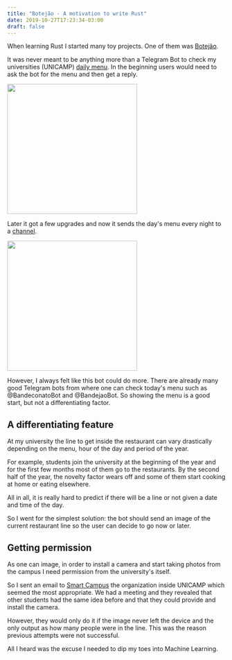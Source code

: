 ```yaml
---
title: "Botejão - A motivation to write Rust"
date: 2019-10-27T17:23:34-03:00
draft: false
---
```


When learning Rust I started many toy projects. One of them was [Botejão](https://github.com/tiberiusferreira/botejao).

It was never meant to be anything more than a Telegram Bot to check my universities (UNICAMP) [daily menu](https://www.prefeitura.unicamp.br/servicos/divisao-de-alimentacao/cardapio-dos-restaurantes). In the beginning users would need to ask the bot for the menu and then get a reply.

<img src="/posts/botejao_v1.jpeg" width="300">

Later it got a few upgrades and now it sends the day's menu every night to a [channel](https://t.me/botejao_unicamp).

<img src="/posts/botejao_v2.jpeg" width="300">

However, I always felt like this bot could do more. There are already many good Telegram bots from where one can check 
today's menu such as @BandeconatoBot and @BandejaoBot. So showing the menu is a good start, but not a differentiating factor.

## A differentiating feature

At my university the line to get inside the restaurant can vary drastically depending on the menu, hour of the day and period of the year.

For example, students join the university at the beginning of the year and for the first few months most of them go to the restaurants. 
By the second half of the year, the novelty factor wears off and some of them start cooking at home or eating elsewhere. 

All in all, it is really hard to predict if there will be a line or not given a date and time of the day.

So I went for the simplest solution: the bot should send an image of the current restaurant line so the user can decide to go now or later.

## Getting permission

As one can image, in order to install a camera and start taking photos from the campus I need permission from the university's itself.

So I sent an email to [Smart Campus](http://smartcampus.prefeitura.unicamp.br) the organization inside UNICAMP which seemed the most appropriate. 
We had a meeting and they revealed that other students had the same idea before and that they could provide and install the camera.
 
However, they would only do it if the image never left the device and the only output as how many people were in the line.
 This was the reason previous attempts were not successful. 
 
All I heard was the excuse I needed to dip my toes into Machine Learning.

 
   
